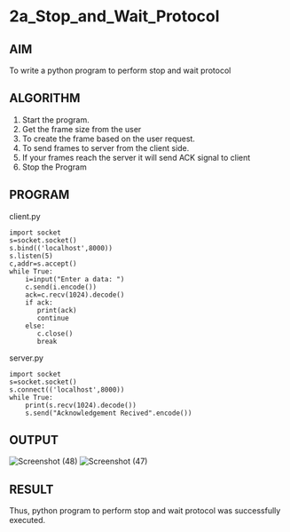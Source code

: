# 2a_Stop_and_Wait_Protocol
## AIM 
To write a python program to perform stop and wait protocol
## ALGORITHM
1. Start the program.
2. Get the frame size from the user
3. To create the frame based on the user request.
4. To send frames to server from the client side.
5. If your frames reach the server it will send ACK signal to client
6. Stop the Program
## PROGRAM
client.py
```
import socket
s=socket.socket()
s.bind(('localhost',8000))
s.listen(5)
c,addr=s.accept()
while True:
    i=input("Enter a data: ")
    c.send(i.encode())
    ack=c.recv(1024).decode()
    if ack:
       print(ack)
       continue
    else:
       c.close()
       break
```
server.py
```
import socket
s=socket.socket()
s.connect(('localhost',8000))
while True:
    print(s.recv(1024).decode())
    s.send("Acknowledgement Recived".encode())
```
## OUTPUT
![Screenshot (48)](https://github.com/G-KUMAR05/2a_Stop_and_Wait_Protocol/assets/133198953/858b9e9a-5152-494c-9781-27388cb7ffd3)
![Screenshot (47)](https://github.com/G-KUMAR05/2a_Stop_and_Wait_Protocol/assets/133198953/ffe9be0c-b0b2-4ec0-bda2-98b2ec17a69e)

## RESULT
Thus, python program to perform stop and wait protocol was successfully executed.
